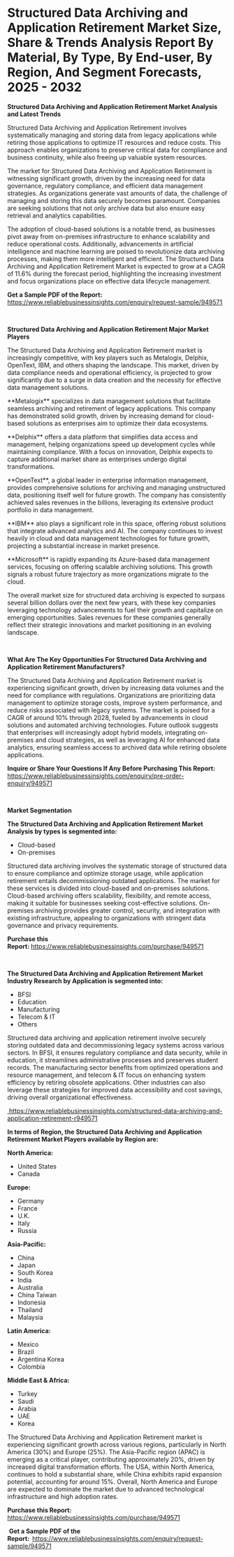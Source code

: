<p><h1>Structured Data Archiving and Application Retirement Market Size, Share & Trends Analysis Report By Material, By Type, By End-user, By Region, And Segment Forecasts, 2025 - 2032</h1></p><p><strong>Structured Data Archiving and Application Retirement Market Analysis and Latest Trends</strong></p>
<p><p>Structured Data Archiving and Application Retirement involves systematically managing and storing data from legacy applications while retiring those applications to optimize IT resources and reduce costs. This approach enables organizations to preserve critical data for compliance and business continuity, while also freeing up valuable system resources.</p><p>The market for Structured Data Archiving and Application Retirement is witnessing significant growth, driven by the increasing need for data governance, regulatory compliance, and efficient data management strategies. As organizations generate vast amounts of data, the challenge of managing and storing this data securely becomes paramount. Companies are seeking solutions that not only archive data but also ensure easy retrieval and analytics capabilities.</p><p>The adoption of cloud-based solutions is a notable trend, as businesses pivot away from on-premises infrastructure to enhance scalability and reduce operational costs. Additionally, advancements in artificial intelligence and machine learning are poised to revolutionize data archiving processes, making them more intelligent and efficient. The Structured Data Archiving and Application Retirement Market is expected to grow at a CAGR of 11.6% during the forecast period, highlighting the increasing investment and focus organizations place on effective data lifecycle management.</p></p>
<p><strong>Get a Sample PDF of the Report:&nbsp;</strong> <a href="https://www.reliablebusinessinsights.com/enquiry/request-sample/949571?utm_campaign=57&utm_medium=2&utm_source=Github&utm_content=ia&utm_term=18042025&utm_id=structured-data-archiving-and-application-retirement">https://www.reliablebusinessinsights.com/enquiry/request-sample/949571</a></p>
<p>&nbsp;</p>
<p><strong>Structured Data Archiving and Application Retirement Major Market Players</strong></p>
<p><p>The Structured Data Archiving and Application Retirement market is increasingly competitive, with key players such as Metalogix, Delphix, OpenText, IBM, and others shaping the landscape. This market, driven by data compliance needs and operational efficiency, is projected to grow significantly due to a surge in data creation and the necessity for effective data management solutions.</p><p>**Metalogix** specializes in data management solutions that facilitate seamless archiving and retirement of legacy applications. This company has demonstrated solid growth, driven by increasing demand for cloud-based solutions as enterprises aim to optimize their data ecosystems.</p><p>**Delphix** offers a data platform that simplifies data access and management, helping organizations speed up development cycles while maintaining compliance. With a focus on innovation, Delphix expects to capture additional market share as enterprises undergo digital transformations.</p><p>**OpenText**, a global leader in enterprise information management, provides comprehensive solutions for archiving and managing unstructured data, positioning itself well for future growth. The company has consistently achieved sales revenues in the billions, leveraging its extensive product portfolio in data management.</p><p>**IBM** also plays a significant role in this space, offering robust solutions that integrate advanced analytics and AI. The company continues to invest heavily in cloud and data management technologies for future growth, projecting a substantial increase in market presence.</p><p>**Microsoft** is rapidly expanding its Azure-based data management services, focusing on offering scalable archiving solutions. This growth signals a robust future trajectory as more organizations migrate to the cloud.</p><p>The overall market size for structured data archiving is expected to surpass several billion dollars over the next few years, with these key companies leveraging technology advancements to fuel their growth and capitalize on emerging opportunities. Sales revenues for these companies generally reflect their strategic innovations and market positioning in an evolving landscape.</p></p>
<p>&nbsp;</p>
<p><strong>What Are The Key Opportunities For Structured Data Archiving and Application Retirement Manufacturers?</strong></p>
<p><p>The Structured Data Archiving and Application Retirement market is experiencing significant growth, driven by increasing data volumes and the need for compliance with regulations. Organizations are prioritizing data management to optimize storage costs, improve system performance, and reduce risks associated with legacy systems. The market is poised for a CAGR of around 10% through 2028, fueled by advancements in cloud solutions and automated archiving technologies. Future outlook suggests that enterprises will increasingly adopt hybrid models, integrating on-premises and cloud strategies, as well as leveraging AI for enhanced data analytics, ensuring seamless access to archived data while retiring obsolete applications.</p></p>
<p><strong>Inquire or Share Your Questions If Any Before Purchasing This Report:</strong> <a href="https://www.reliablebusinessinsights.com/enquiry/pre-order-enquiry/949571?utm_campaign=57&utm_medium=2&utm_source=Github&utm_content=ia&utm_term=18042025&utm_id=structured-data-archiving-and-application-retirement">https://www.reliablebusinessinsights.com/enquiry/pre-order-enquiry/949571</a></p>
<p>&nbsp;</p>
<p><strong>Market Segmentation</strong></p>
<p><strong>The Structured Data Archiving and Application Retirement Market Analysis by types is segmented into:</strong></p>
<p><ul><li>Cloud-based</li><li>On-premises</li></ul></p>
<p><p>Structured data archiving involves the systematic storage of structured data to ensure compliance and optimize storage usage, while application retirement entails decommissioning outdated applications. The market for these services is divided into cloud-based and on-premises solutions. Cloud-based archiving offers scalability, flexibility, and remote access, making it suitable for businesses seeking cost-effective solutions. On-premises archiving provides greater control, security, and integration with existing infrastructure, appealing to organizations with stringent data governance and privacy requirements.</p></p>
<p><strong>Purchase this Report:&nbsp;</strong><a href="https://www.reliablebusinessinsights.com/purchase/949571?utm_campaign=57&utm_medium=2&utm_source=Github&utm_content=ia&utm_term=18042025&utm_id=structured-data-archiving-and-application-retirement">https://www.reliablebusinessinsights.com/purchase/949571</a></p>
<p>&nbsp;</p>
<p><strong>The Structured Data Archiving and Application Retirement Market Industry Research by Application is segmented into:</strong></p>
<p><ul><li>BFSI</li><li>Education</li><li>Manufacturing</li><li>Telecom & IT</li><li>Others</li></ul></p>
<p><p>Structured data archiving and application retirement involve securely storing outdated data and decommissioning legacy systems across various sectors. In BFSI, it ensures regulatory compliance and data security, while in education, it streamlines administrative processes and preserves student records. The manufacturing sector benefits from optimized operations and resource management, and telecom & IT focus on enhancing system efficiency by retiring obsolete applications. Other industries can also leverage these strategies for improved data accessibility and cost savings, driving overall organizational effectiveness.</p></p>
<p><a href="https://www.reliablebusinessinsights.com/structured-data-archiving-and-application-retirement-r949571?utm_campaign=57&utm_medium=2&utm_source=Github&utm_content=ia&utm_term=18042025&utm_id=structured-data-archiving-and-application-retirement">&nbsp;https://www.reliablebusinessinsights.com/structured-data-archiving-and-application-retirement-r949571</a></p>
<p><strong>In terms of Region, the Structured Data Archiving and Application Retirement Market Players available by Region are:</strong></p>
<p>
    <p> <strong> North America: </strong>
        <ul>
            <li>United States</li>
            <li>Canada</li>
        </ul>
        </p> 
    <p> <strong> Europe: </strong>
        <ul>
            <li>Germany</li>
            <li>France</li>
            <li>U.K.</li>
            <li>Italy</li>
            <li>Russia</li>
        </ul>
        </p> 
    <p> <strong> Asia-Pacific: </strong>
        <ul>
            <li>China</li>
            <li>Japan</li>
            <li>South Korea</li>
            <li>India</li>
            <li>Australia</li>
            <li>China Taiwan</li>
            <li>Indonesia</li>
            <li>Thailand</li>
            <li>Malaysia</li>
        </ul>
        </p> 
    <p> <strong> Latin America: </strong>
        <ul>
            <li>Mexico</li>
            <li>Brazil</li>
            <li>Argentina Korea</li>
            <li>Colombia</li>
        </ul>
        </p> 
    <p> <strong> Middle East & Africa: </strong>
        <ul>
            <li>Turkey</li>
            <li>Saudi</li>
            <li>Arabia</li>
            <li>UAE</li>
            <li>Korea</li>
        </ul>
    </p>
    </p>
<p><p>The Structured Data Archiving and Application Retirement market is experiencing significant growth across various regions, particularly in North America (30%) and Europe (25%). The Asia-Pacific region (APAC) is emerging as a critical player, contributing approximately 20%, driven by increased digital transformation efforts. The USA, within North America, continues to hold a substantial share, while China exhibits rapid expansion potential, accounting for around 15%. Overall, North America and Europe are expected to dominate the market due to advanced technological infrastructure and high adoption rates.</p></p>
<p><strong>Purchase this Report: </strong><a href="https://www.reliablebusinessinsights.com/purchase/949571?utm_campaign=57&utm_medium=2&utm_source=Github&utm_content=ia&utm_term=18042025&utm_id=structured-data-archiving-and-application-retirement">https://www.reliablebusinessinsights.com/purchase/949571</a></p>
<p>&nbsp;<strong>Get a Sample PDF of the Report:&nbsp;&nbsp;</strong><a href="https://www.reliablebusinessinsights.com/enquiry/request-sample/949571?utm_campaign=57&utm_medium=2&utm_source=Github&utm_content=ia&utm_term=18042025&utm_id=structured-data-archiving-and-application-retirement">https://www.reliablebusinessinsights.com/enquiry/request-sample/949571</a></p>
<p><strong></strong></p>
<p><p></p><p></p><p></p></p>